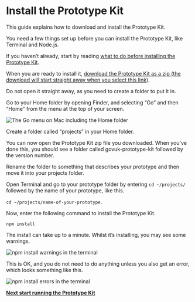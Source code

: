 # Install the Prototype Kit

This guide explains how to download and install the Prototype Kit.

You need a few things set up before you can install the Prototype Kit, like Terminal and Node.js. 

If you haven’t already, start by reading [what to do before installing the Prototype Kit](/docs/get-started/mac-installation-guide/before-you-start).

When you are ready to install it, [download the Prototype Kit as a zip (the download will start straight away when you select this link)](/docs/download).

Do not open it straight away, as you need to create a folder to put it in.

Go to your Home folder by opening Finder, and selecting “Go” and then “Home” from the menu at the top of your screen.

![The Go menu on Mac including the Home folder](/public/images/docs/mac-go-home-menu.png)

Create a folder called “projects” in your Home folder.

You can now open the Prototype Kit zip file you downloaded. When you’ve done this, you should see a folder called govuk-prototype-kit followed by the version number.

Rename the folder to something that describes your prototype and then move it into your projects folder.

Open Terminal and go to your prototype folder by entering `cd ~/projects/` followed by the name of your prototype, like this.

`cd ~/projects/name-of-your-prototype`.

Now, enter the following command to install the Prototype Kit.

`npm install`

The install can take up to a minute. Whilst it’s installing, you may see some warnings.

![npm install warnings in the terminal](/public/images/docs/npm-install-warnings-terminal.png)

This is OK, and you do not need to do anything unless you also get an error, which looks something like this.

![npm install errors in the terminal](/public/images/docs/npm-install-terminal-error.png)

**[Next start running the Prototype Kit](/docs/get-started/mac-installation-guide/start-and-stop-the-kit)**
